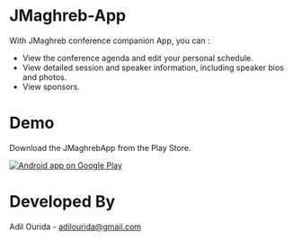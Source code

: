 JMaghreb-App
============

With JMaghreb conference companion App, you can :
* View the conference agenda and edit your personal schedule.
* View detailed session and speaker information, including speaker bios and photos.
* View sponsors.

Demo
====

Download the JMaghrebApp from the Play Store.

<a href="https://play.google.com/store/apps/details?id=com.technoee.jmaghrebsched">
  <img alt="Android app on Google Play"
       src="http://developer.android.com/images/brand/en_app_rgb_wo_60.png" />
</a>

Developed By
============
Adil Ourida - adilourida@gmail.com
